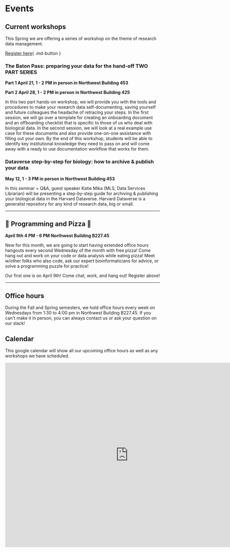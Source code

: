 # Events

## Current workshops

This Spring we are offering a series of workshop on the theme of research data management.

[Register here](https://docs.google.com/forms/d/e/1FAIpQLSe5dXZuB6Y_UaS-mazh1XS12hhdcRTspHoKGjXstvEXwr79bA/viewform){ .md-button }

### The Baton Pass: preparing your data for the hand-off TWO PART SERIES

**Part 1 April 21, 1 - 2 PM in person in Northwest Building 453**

**Part 2 April 28, 1 - 2 PM in person in Northwest Building 425**

In this two part hands-on workshop, we will provide you with the tools and procedures to make your research data self-documenting, saving yourself and future colleagues the headache of retracing your steps. In the first session, we will go over a template for creating an onboarding document and an offboarding checklist that is specific to those of us who deal with biological data. In the second session, we will look at a real example use case for these documents and also provide one-on-one assistance with filling out your own. By the end of this workshop, students will be able to identify key institutional knowledge they need to pass on and will come away with a ready to use documentation workflow that works for them. 

### Dataverse step-by-step for biology: how to archive & publish your data

**May 12, 1 - 3 PM in person in Northwest Building 453**

In this seminar + Q&A, guest speaker Katie Mika (MLS, Data Services Librarian) will be presenting a step-by-step guide for archiving & publishing your biological data in the Harvard Dataverse. Harvard Dataverse is a generalist repository for any kind of research data, big or small.

---

## :pizza: Programming and Pizza :pizza:
**April 9th 4 PM - 6 PM Northwest Building B227.45**

New for this month, we are going to start having extended office hours hangouts every second Wednesday of the month with free pizza! Come hang out and work on your code or data analysis while eating pizza! Meet w/other folks who also code, ask our expert bioinformaticians for advice, or solve a programming puzzle for practice!

Our first one is on April 9th! Come chat, work, and hang out! Register above!

---

## Office hours

During the Fall and Spring semesters, we hold office hours every week on Wednesdays from 1:30 to 4:00 pm in Northwest Building B227.45. If you can't make it in person, you can always contact us or ask your question on our slack!

## Calendar

This google calendar will show all our upcoming office hours as well as any workshops we have scheduled.

<center>
<iframe 
src="https://calendar.google.com/calendar/embed?src=c_3e2d956bb1940f61290f956a9f93bdf89237b8134433608498b1761b53996772%40group.calendar.google.com&ctz=America%2FNew_York" 
style="border: 0" 
width="800" 
height="600" 
frameborder="0" 
scrolling="no"
filter="invert(.9) saturate(0.5) hue-rotate(145deg)"
>

</iframe>
</center>
